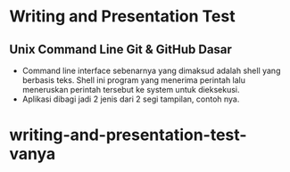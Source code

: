 # Writing and Presentation Test
## **Unix Command Line Git & GitHub Dasar**
- Command line interface sebenarnya yang dimaksud adalah shell yang berbasis teks. Shell ini program yang menerima perintah lalu meneruskan perintah tersebut ke system untuk dieksekusi.
- Aplikasi dibagi jadi 2 jenis dari 2 segi tampilan, contoh nya.


# writing-and-presentation-test-vanya
